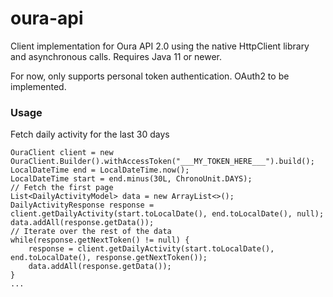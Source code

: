 # oura-api

Client implementation for Oura API 2.0 using the native HttpClient library and asynchronous calls. Requires Java 11 or newer.

For now, only supports personal token authentication. OAuth2 to be implemented.

### Usage
Fetch daily activity for the last 30 days
```
OuraClient client = new OuraClient.Builder().withAccessToken("___MY_TOKEN_HERE___").build();
LocalDateTime end = LocalDateTime.now();
LocalDateTime start = end.minus(30L, ChronoUnit.DAYS);
// Fetch the first page
List<DailyActivityModel> data = new ArrayList<>();
DailyActivityResponse response = client.getDailyActivity(start.toLocalDate(), end.toLocalDate(), null);
data.addAll(response.getData());
// Iterate over the rest of the data
while(response.getNextToken() != null) {
    response = client.getDailyActivity(start.toLocalDate(), end.toLocalDate(), response.getNextToken());
    data.addAll(response.getData());
}
...
```
